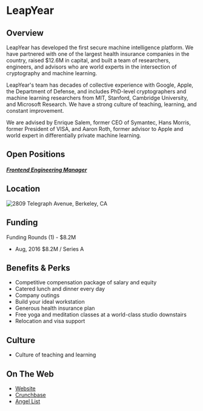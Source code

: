 # LeapYear
## Overview
LeapYear has developed the first secure machine intelligence platform. We have partnered with one of the largest health insurance companies in the country, raised $12.6M in capital, and built a team of researchers, engineers, and advisors who are world experts in the intersection of cryptography and machine learning.

LeapYear's team has decades of collective experience with Google, Apple, the Department of Defense, and includes PhD-level cryptographers and machine learning researchers from MIT, Stanford, Cambridge University, and Microsoft Research. We have a strong culture of teaching, learning, and constant improvement.

We are advised by Enrique Salem, former CEO of Symantec, Hans Morris, former President of VISA, and Aaron Roth, former advisor to Apple and world expert in differentially private machine learning.

## Open Positions
##### [Frontend Engineering Manager](frontend-engineering-manager.md)

## Location
![2809 Telegraph Avenue, Berkeley, CA](https://maps.googleapis.com/maps/api/staticmap?center=2809+Telegraph+Avenue,+Berkeley,+CA&zoom=13&scale=false&size=600x300&maptype=roadmap&format=png&visual_refresh=true)

## Funding
Funding Rounds (1) - $8.2M
+ Aug, 2016	$8.2M / Series A

## Benefits & Perks
+ Competitive compensation package of salary and equity
+ Catered lunch and dinner every day
+ Company outings
+ Build your ideal workstation
+ Generous health insurance plan
+ Free yoga and meditation classes at a world-class studio downstairs
+ Relocation and visa support

## Culture
+ Culture of teaching and learning

## On The Web
+ [Website](http://leapyear.io/)
+ [Crunchbase](https://www.crunchbase.com/organization/leapyear-technologies#/entity)
+ [Angel List](https://angel.co/leapyear-technologies)
